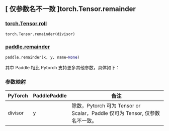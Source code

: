 ## [ 仅参数名不一致 ]torch.Tensor.remainder
### [torch.Tensor.roll](https://pytorch.org/docs/stable/generated/torch.Tensor.remainder.html?highlight=torch+tensor+remainder#torch.Tensor.remainder)

```python
torch.Tensor.remainder(divisor)
```

### [paddle.remainder](https://www.paddlepaddle.org.cn/documentation/docs/zh/develop/api/paddle/remainder_cn.html#remainder)

```python
paddle.remainder(x, y, name=None)
```


其中 Paddle 相比 Pytorch 支持更多其他参数，具体如下：

### 参数映射
| PyTorch       | PaddlePaddle | 备注                                                   |
| ------------- | ------------ | ------------------------------------------------------ |
| divisor         | y            | 除数，Pytorch 可为 Tensor or Scalar，Paddle 仅可为 Tensor, 仅参数名不一致。   |
